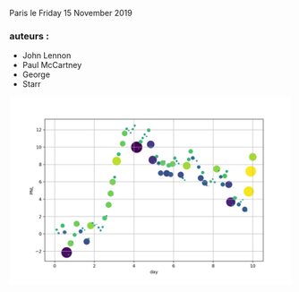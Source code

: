 Paris le Friday 15 November 2019

### auteurs : 

- John Lennon
- Paul McCartney
- George 
-  Starr

![graphe](graph.png)
